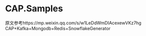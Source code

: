 # CAP.Samples
原文参考https://mp.weixin.qq.com/s/w1LeDdWmDIAcexewVKz7hg
CAP+Kafka+Mongodb+Redis+SnowflakeGenerator
